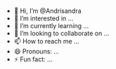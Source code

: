 - 👋 Hi, I’m @Andrisandra
- 👀 I’m interested in ...
- 🌱 I’m currently learning ...
- 💞️ I’m looking to collaborate on ...
- 📫 How to reach me ...
- 😄 Pronouns: ...
- ⚡ Fun fact: ...

<!---
Andrisandra/Andrisandra is a ✨ special ✨ repository because its `README.md` (this file) appears on your GitHub profile.
You can click the Preview link to take a look at your changes.
--->
